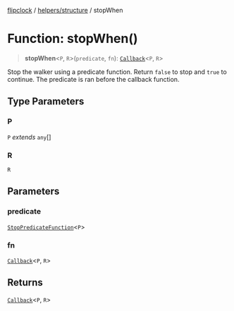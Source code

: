 [flipclock](../../../index.md) / [helpers/structure](../index.md) / stopWhen

# Function: stopWhen()

> **stopWhen**\<`P`, `R`\>(`predicate`, `fn`): [`Callback`](../type-aliases/Callback.md)\<`P`, `R`\>

Stop the walker using a predicate function. Return `false` to stop and `true`
to continue. The predicate is ran before the callback function.

## Type Parameters

### P

`P` *extends* `any`[]

### R

`R`

## Parameters

### predicate

[`StopPredicateFunction`](../type-aliases/StopPredicateFunction.md)\<`P`\>

### fn

[`Callback`](../type-aliases/Callback.md)\<`P`, `R`\>

## Returns

[`Callback`](../type-aliases/Callback.md)\<`P`, `R`\>

